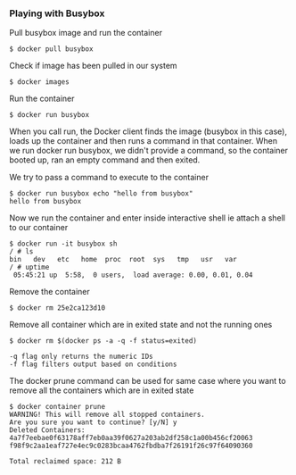 ### Playing with Busybox
Pull busybox image and run the container
```
$ docker pull busybox
```
Check if image has been pulled in our system
```
$ docker images
```
Run the container
```
$ docker run busybox
```
When you call run, the Docker client finds the image (busybox in this case), loads up the container and then runs a command in that container. When we run docker run busybox, we didn't provide a command, so the container booted up, ran an empty command and then exited.

We try to pass a command to execute to the container
```
$ docker run busybox echo "hello from busybox"
hello from busybox
```
Now we run the container and enter inside interactive shell ie attach a shell to our container 
```
$ docker run -it busybox sh
/ # ls
bin   dev   etc   home  proc  root  sys   tmp   usr   var
/ # uptime
 05:45:21 up  5:58,  0 users,  load average: 0.00, 0.01, 0.04
```
Remove the container 
```
$ docker rm 25e2ca123d10
```
Remove all container which are in exited state and not the running ones
```
$ docker rm $(docker ps -a -q -f status=exited)

-q flag only returns the numeric IDs
-f flag filters output based on conditions 
```
The docker prune command can be used for same case where you want to remove all the containers which are in exited state
```
$ docker container prune
WARNING! This will remove all stopped containers.
Are you sure you want to continue? [y/N] y
Deleted Containers:
4a7f7eebae0f63178aff7eb0aa39f0627a203ab2df258c1a00b456cf20063
f98f9c2aa1eaf727e4ec9c0283bcaa4762fbdba7f26191f26c97f64090360

Total reclaimed space: 212 B
```



